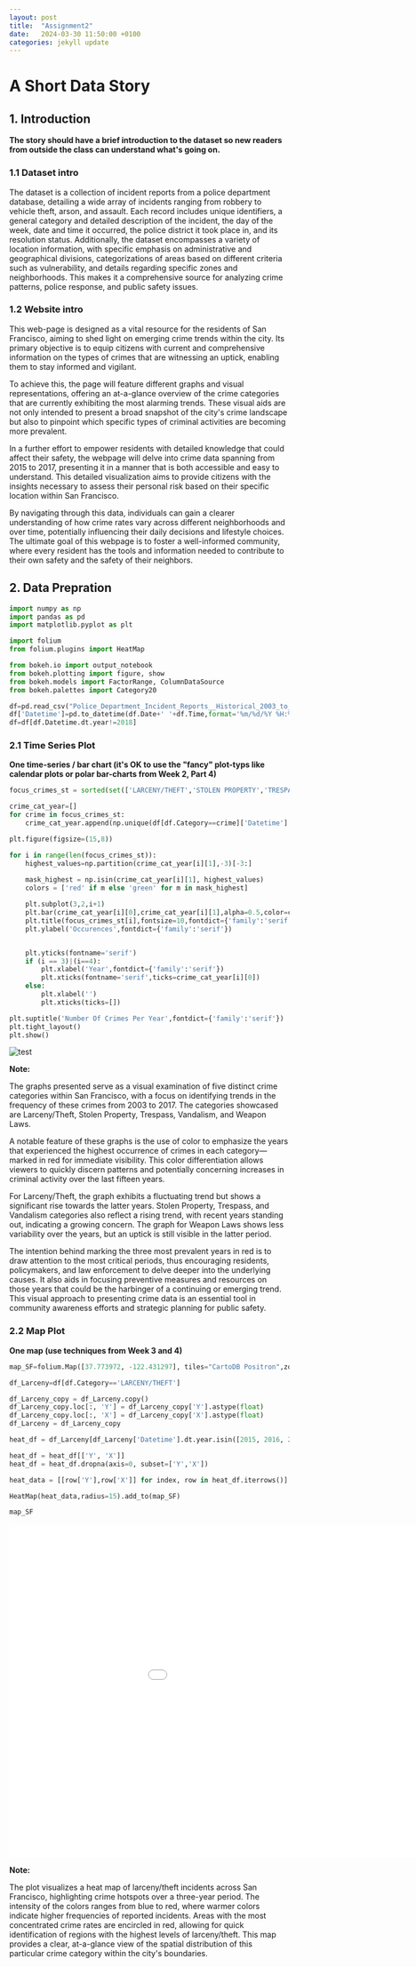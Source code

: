 ```yaml
---
layout: post
title:  "Assignment2"
date:   2024-03-30 11:50:00 +0100
categories: jekyll update
---
```

# A Short Data Story

## 1. Introduction
**The story should have a brief introduction to the dataset so new readers from outside the class can understand what's going on.**

### 1.1 Dataset intro

The dataset is a collection of incident reports from a police department database, detailing a wide array of incidents ranging from robbery to vehicle theft, arson, and assault. Each record includes unique identifiers, a general category and detailed description of the incident, the day of the week, date and time it occurred, the police district it took place in, and its resolution status. Additionally, the dataset encompasses a variety of location information, with specific emphasis on administrative and geographical divisions, categorizations of areas based on different criteria such as vulnerability, and details regarding specific zones and neighborhoods. This makes it a comprehensive source for analyzing crime patterns, police response, and public safety issues. 

### 1.2 Website intro

This web-page is designed as a vital resource for the residents of San Francisco, aiming to shed light on emerging crime trends within the city. Its primary objective is to equip citizens with current and comprehensive information on the types of crimes that are witnessing an uptick, enabling them to stay informed and vigilant.

To achieve this, the page will feature different graphs and visual representations, offering an at-a-glance overview of the crime categories that are currently exhibiting the most alarming trends. These visual aids are not only intended to present a broad snapshot of the city's crime landscape but also to pinpoint which specific types of criminal activities are becoming more prevalent.

In a further effort to empower residents with detailed knowledge that could affect their safety, the webpage will delve into crime data spanning from 2015 to 2017, presenting it in a manner that is both accessible and easy to understand. This detailed visualization aims to provide citizens with the insights necessary to assess their personal risk based on their specific location within San Francisco.

By navigating through this data, individuals can gain a clearer understanding of how crime rates vary across different neighborhoods and over time, potentially influencing their daily decisions and lifestyle choices. The ultimate goal of this webpage is to foster a well-informed community, where every resident has the tools and information needed to contribute to their own safety and the safety of their neighbors.

## 2. Data Prepration
```python
import numpy as np
import pandas as pd
import matplotlib.pyplot as plt

import folium
from folium.plugins import HeatMap

from bokeh.io import output_notebook
from bokeh.plotting import figure, show
from bokeh.models import FactorRange, ColumnDataSource
from bokeh.palettes import Category20
```

```python
df=pd.read_csv("Police_Department_Incident_Reports__Historical_2003_to_May_2018_20240214.csv")
df['Datetime']=pd.to_datetime(df.Date+' '+df.Time,format='%m/%d/%Y %H:%M')
df=df[df.Datetime.dt.year!=2018]
```

### 2.1 Time Series Plot
**One time-series / bar chart (it's OK to use the "fancy" plot-typs like calendar plots or polar bar-charts from Week 2, Part 4)**
```python
focus_crimes_st = sorted(set(['LARCENY/THEFT','STOLEN PROPERTY','TRESPASS','VANDALISM','WEAPON LAWS']))
```
```python
crime_cat_year=[]
for crime in focus_crimes_st:
    crime_cat_year.append(np.unique(df[df.Category==crime]['Datetime'].dt.year,return_counts=True))
```
```python
plt.figure(figsize=(15,8))

for i in range(len(focus_crimes_st)):
    highest_values=np.partition(crime_cat_year[i][1],-3)[-3:]
    
    mask_highest = np.isin(crime_cat_year[i][1], highest_values)
    colors = ['red' if m else 'green' for m in mask_highest]

    plt.subplot(3,2,i+1)
    plt.bar(crime_cat_year[i][0],crime_cat_year[i][1],alpha=0.5,color=colors)
    plt.title(focus_crimes_st[i],fontsize=10,fontdict={'family':'serif'})
    plt.ylabel('Occurences',fontdict={'family':'serif'})


    plt.yticks(fontname='serif')
    if (i == 3)|(i==4):
        plt.xlabel('Year',fontdict={'family':'serif'})
        plt.xticks(fontname='serif',ticks=crime_cat_year[i][0])
    else:
        plt.xlabel('')
        plt.xticks(ticks=[])

plt.suptitle('Number Of Crimes Per Year',fontdict={'family':'serif'})
plt.tight_layout()
plt.show()
```

![test](https://github.com/banishee/banishee.github.io/raw/main/public/time_series_plot.png)

**Note:** 

The graphs presented serve as a visual examination of five distinct crime categories within San Francisco, with a focus on identifying trends in the frequency of these crimes from 2003 to 2017. The categories showcased are Larceny/Theft, Stolen Property, Trespass, Vandalism, and Weapon Laws.

A notable feature of these graphs is the use of color to emphasize the years that experienced the highest occurrence of crimes in each category—marked in red for immediate visibility. This color differentiation allows viewers to quickly discern patterns and potentially concerning increases in criminal activity over the last fifteen years.

For Larceny/Theft, the graph exhibits a fluctuating trend but shows a significant rise towards the latter years. Stolen Property, Trespass, and Vandalism categories also reflect a rising trend, with recent years standing out, indicating a growing concern. The graph for Weapon Laws shows less variability over the years, but an uptick is still visible in the latter period.

The intention behind marking the three most prevalent years in red is to draw attention to the most critical periods, thus encouraging residents, policymakers, and law enforcement to delve deeper into the underlying causes. It also aids in focusing preventive measures and resources on those years that could be the harbinger of a continuing or emerging trend. This visual approach to presenting crime data is an essential tool in community awareness efforts and strategic planning for public safety.

### 2.2 Map Plot
**One map (use techniques from Week 3 and 4)**
```python
map_SF=folium.Map([37.773972, -122.431297], tiles="CartoDB Positron",zoom_start=13)
```
```python
df_Larceny=df[df.Category=='LARCENY/THEFT']

df_Larceny_copy = df_Larceny.copy() 
df_Larceny_copy.loc[:, 'Y'] = df_Larceny_copy['Y'].astype(float)
df_Larceny_copy.loc[:, 'X'] = df_Larceny_copy['X'].astype(float)
df_Larceny = df_Larceny_copy
```
```python
heat_df = df_Larceny[df_Larceny['Datetime'].dt.year.isin([2015, 2016, 2017])]

heat_df = heat_df[['Y', 'X']]
heat_df = heat_df.dropna(axis=0, subset=['Y','X'])

heat_data = [[row['Y'],row['X']] for index, row in heat_df.iterrows()]

HeatMap(heat_data,radius=15).add_to(map_SF)
```
```python
map_SF
```
<embed 
        type="text/html" 
        src="/public/map_SF.html"
        width="1100"
        height="600"
        >

**Note:**

The plot visualizes a heat map of larceny/theft incidents across San Francisco, highlighting crime hotspots over a three-year period. The intensity of the colors ranges from blue to red, where warmer colors indicate higher frequencies of reported incidents. Areas with the most concentrated crime rates are encircled in red, allowing for quick identification of regions with the highest levels of larceny/theft. This map provides a clear, at-a-glance view of the spatial distribution of this particular crime category within the city's boundaries.